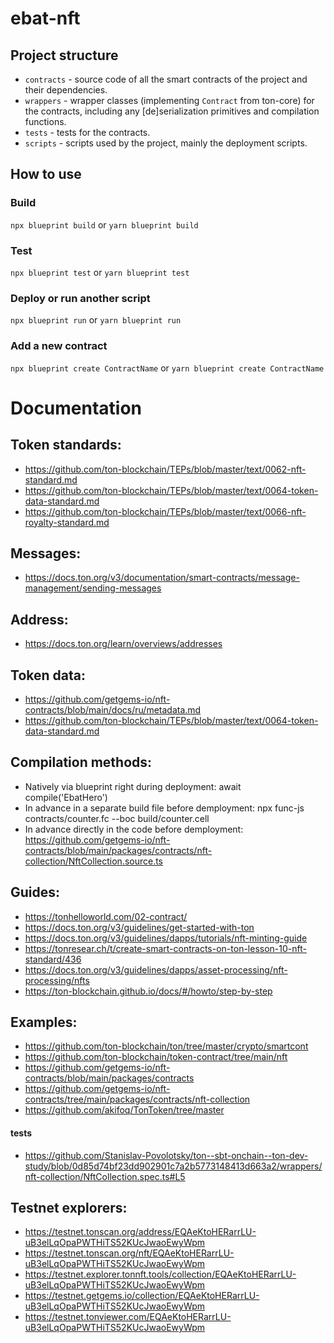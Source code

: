 # ebat-nft

## Project structure

-   `contracts` - source code of all the smart contracts of the project and their dependencies.
-   `wrappers` - wrapper classes (implementing `Contract` from ton-core) for the contracts, including any [de]serialization primitives and compilation functions.
-   `tests` - tests for the contracts.
-   `scripts` - scripts used by the project, mainly the deployment scripts.

## How to use

### Build

`npx blueprint build` or `yarn blueprint build`

### Test

`npx blueprint test` or `yarn blueprint test`

### Deploy or run another script

`npx blueprint run` or `yarn blueprint run`

### Add a new contract

`npx blueprint create ContractName` or `yarn blueprint create ContractName`

# Documentation

## Token standards:
- https://github.com/ton-blockchain/TEPs/blob/master/text/0062-nft-standard.md
- https://github.com/ton-blockchain/TEPs/blob/master/text/0064-token-data-standard.md
- https://github.com/ton-blockchain/TEPs/blob/master/text/0066-nft-royalty-standard.md

## Messages:
- https://docs.ton.org/v3/documentation/smart-contracts/message-management/sending-messages

## Address:
- https://docs.ton.org/learn/overviews/addresses

## Token data:
- https://github.com/getgems-io/nft-contracts/blob/main/docs/ru/metadata.md
- https://github.com/ton-blockchain/TEPs/blob/master/text/0064-token-data-standard.md

## Compilation methods:
- Natively via blueprint right during deployment: await compile('EbatHero')
- In advance in a separate build file before demployment: npx func-js contracts/counter.fc --boc build/counter.cell
- In advance directly in the code before demployment: https://github.com/getgems-io/nft-contracts/blob/main/packages/contracts/nft-collection/NftCollection.source.ts

## Guides:
- https://tonhelloworld.com/02-contract/
- https://docs.ton.org/v3/guidelines/get-started-with-ton
- https://docs.ton.org/v3/guidelines/dapps/tutorials/nft-minting-guide
- https://tonresear.ch/t/create-smart-contracts-on-ton-lesson-10-nft-standard/436
- https://docs.ton.org/v3/guidelines/dapps/asset-processing/nft-processing/nfts
- https://ton-blockchain.github.io/docs/#/howto/step-by-step

## Examples:
- https://github.com/ton-blockchain/ton/tree/master/crypto/smartcont
- https://github.com/ton-blockchain/token-contract/tree/main/nft
- https://github.com/getgems-io/nft-contracts/blob/main/packages/contracts
- https://github.com/getgems-io/nft-contracts/tree/main/packages/contracts/nft-collection
- https://github.com/akifoq/TonToken/tree/master
#### tests
- https://github.com/Stanislav-Povolotsky/ton--sbt-onchain--ton-dev-study/blob/0d85d74bf23dd902901c7a2b5773148413d663a2/wrappers/nft-collection/NftCollection.spec.ts#L5


## Testnet explorers:
- https://testnet.tonscan.org/address/EQAeKtoHERarrLU-uB3elLqOpaPWTHiTS52KUcJwaoEwyWpm
- https://testnet.tonscan.org/nft/EQAeKtoHERarrLU-uB3elLqOpaPWTHiTS52KUcJwaoEwyWpm
- https://testnet.explorer.tonnft.tools/collection/EQAeKtoHERarrLU-uB3elLqOpaPWTHiTS52KUcJwaoEwyWpm
- https://testnet.getgems.io/collection/EQAeKtoHERarrLU-uB3elLqOpaPWTHiTS52KUcJwaoEwyWpm
- https://testnet.tonviewer.com/EQAeKtoHERarrLU-uB3elLqOpaPWTHiTS52KUcJwaoEwyWpm
